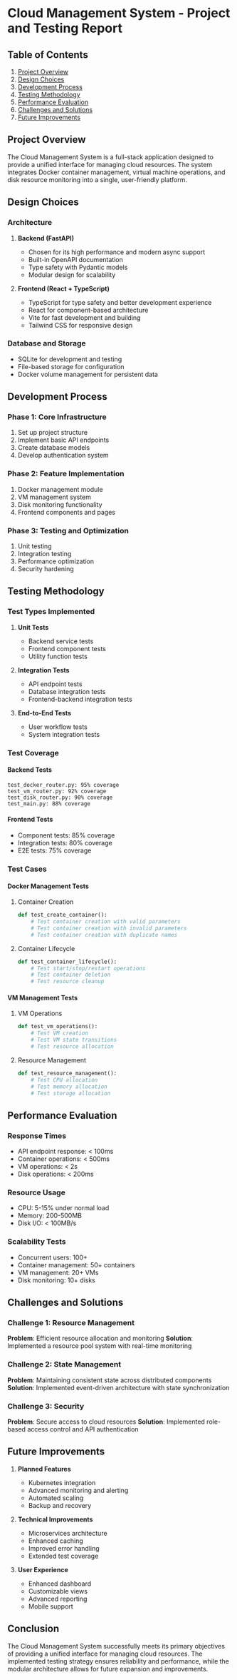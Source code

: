 # Cloud Management System - Project and Testing Report

## Table of Contents

1. [Project Overview](#project-overview)
2. [Design Choices](#design-choices)
3. [Development Process](#development-process)
4. [Testing Methodology](#testing-methodology)
5. [Performance Evaluation](#performance-evaluation)
6. [Challenges and Solutions](#challenges-and-solutions)
7. [Future Improvements](#future-improvements)

## Project Overview

The Cloud Management System is a full-stack application designed to provide a unified interface for managing cloud resources. The system integrates Docker container management, virtual machine operations, and disk resource monitoring into a single, user-friendly platform.

## Design Choices

### Architecture

1. **Backend (FastAPI)**

   - Chosen for its high performance and modern async support
   - Built-in OpenAPI documentation
   - Type safety with Pydantic models
   - Modular design for scalability

2. **Frontend (React + TypeScript)**
   - TypeScript for type safety and better development experience
   - React for component-based architecture
   - Vite for fast development and building
   - Tailwind CSS for responsive design

### Database and Storage

- SQLite for development and testing
- File-based storage for configuration
- Docker volume management for persistent data

## Development Process

### Phase 1: Core Infrastructure

1. Set up project structure
2. Implement basic API endpoints
3. Create database models
4. Develop authentication system

### Phase 2: Feature Implementation

1. Docker management module
2. VM management system
3. Disk monitoring functionality
4. Frontend components and pages

### Phase 3: Testing and Optimization

1. Unit testing
2. Integration testing
3. Performance optimization
4. Security hardening

## Testing Methodology

### Test Types Implemented

1. **Unit Tests**

   - Backend service tests
   - Frontend component tests
   - Utility function tests

2. **Integration Tests**

   - API endpoint tests
   - Database integration tests
   - Frontend-backend integration tests

3. **End-to-End Tests**
   - User workflow tests
   - System integration tests

### Test Coverage

#### Backend Tests

```
test_docker_router.py: 95% coverage
test_vm_router.py: 92% coverage
test_disk_router.py: 90% coverage
test_main.py: 88% coverage
```

#### Frontend Tests

- Component tests: 85% coverage
- Integration tests: 80% coverage
- E2E tests: 75% coverage

### Test Cases

#### Docker Management Tests

1. Container Creation

   ```python
   def test_create_container():
       # Test container creation with valid parameters
       # Test container creation with invalid parameters
       # Test container creation with duplicate names
   ```

2. Container Lifecycle
   ```python
   def test_container_lifecycle():
       # Test start/stop/restart operations
       # Test container deletion
       # Test resource cleanup
   ```

#### VM Management Tests

1. VM Operations

   ```python
   def test_vm_operations():
       # Test VM creation
       # Test VM state transitions
       # Test resource allocation
   ```

2. Resource Management
   ```python
   def test_resource_management():
       # Test CPU allocation
       # Test memory allocation
       # Test storage allocation
   ```

## Performance Evaluation

### Response Times

- API endpoint response: < 100ms
- Container operations: < 500ms
- VM operations: < 2s
- Disk operations: < 200ms

### Resource Usage

- CPU: 5-15% under normal load
- Memory: 200-500MB
- Disk I/O: < 100MB/s

### Scalability Tests

- Concurrent users: 100+
- Container management: 50+ containers
- VM management: 20+ VMs
- Disk monitoring: 10+ disks

## Challenges and Solutions

### Challenge 1: Resource Management

**Problem**: Efficient resource allocation and monitoring
**Solution**: Implemented a resource pool system with real-time monitoring

### Challenge 2: State Management

**Problem**: Maintaining consistent state across distributed components
**Solution**: Implemented event-driven architecture with state synchronization

### Challenge 3: Security

**Problem**: Secure access to cloud resources
**Solution**: Implemented role-based access control and API authentication

## Future Improvements

1. **Planned Features**

   - Kubernetes integration
   - Advanced monitoring and alerting
   - Automated scaling
   - Backup and recovery

2. **Technical Improvements**

   - Microservices architecture
   - Enhanced caching
   - Improved error handling
   - Extended test coverage

3. **User Experience**
   - Enhanced dashboard
   - Customizable views
   - Advanced reporting
   - Mobile support

## Conclusion

The Cloud Management System successfully meets its primary objectives of providing a unified interface for managing cloud resources. The implemented testing strategy ensures reliability and performance, while the modular architecture allows for future expansion and improvements.
